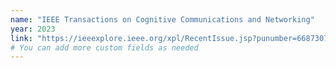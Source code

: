 ```yaml
---
name: "IEEE Transactions on Cognitive Communications and Networking"
year: 2023
link: "https://ieeexplore.ieee.org/xpl/RecentIssue.jsp?punumber=6687307"
# You can add more custom fields as needed
---
```

